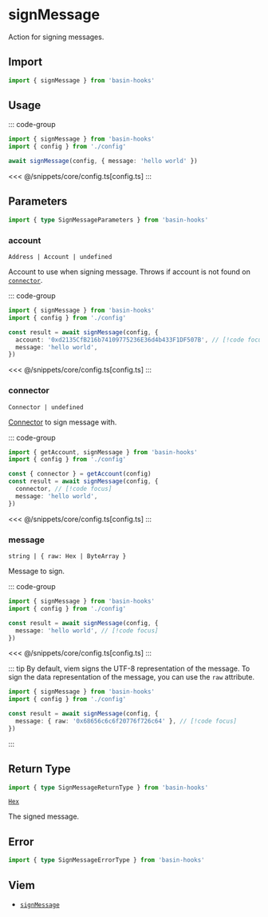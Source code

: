 <script setup>
const packageName = 'basin-hooks'
const actionName = 'signMessage'
const typeName = 'SignMessage'
</script>

# signMessage

Action for signing messages.

## Import

```ts
import { signMessage } from 'basin-hooks'
```

## Usage

::: code-group
```ts [index.ts]
import { signMessage } from 'basin-hooks'
import { config } from './config'

await signMessage(config, { message: 'hello world' })
```
<<< @/snippets/core/config.ts[config.ts]
:::

## Parameters

```ts
import { type SignMessageParameters } from 'basin-hooks'
```

### account

`Address | Account | undefined`

Account to use when signing message. Throws if account is not found on [`connector`](#connector).

::: code-group
```ts [index.ts]
import { signMessage } from 'basin-hooks'
import { config } from './config'

const result = await signMessage(config, {
  account: '0xd2135CfB216b74109775236E36d4b433F1DF507B', // [!code focus]
  message: 'hello world',
})
```
<<< @/snippets/core/config.ts[config.ts]
:::

### connector

`Connector | undefined`

[Connector](/core/api/connectors) to sign message with.

::: code-group
```ts [index.ts]
import { getAccount, signMessage } from 'basin-hooks'
import { config } from './config'

const { connector } = getAccount(config)
const result = await signMessage(config, {
  connector, // [!code focus]
  message: 'hello world',
})
```
<<< @/snippets/core/config.ts[config.ts]
:::

### message

`string | { raw: Hex | ByteArray }`

Message to sign.

::: code-group
```ts [index.ts]
import { signMessage } from 'basin-hooks'
import { config } from './config'

const result = await signMessage(config, {
  message: 'hello world', // [!code focus]
})
```
<<< @/snippets/core/config.ts[config.ts]
:::

::: tip
By default, viem signs the UTF-8 representation of the message. To sign the data representation of the message, you can use the `raw` attribute.

```ts
import { signMessage } from 'basin-hooks'
import { config } from './config'

const result = await signMessage(config, {
  message: { raw: '0x68656c6c6f20776f726c64' }, // [!code focus]
})
```
:::

## Return Type

```ts
import { type SignMessageReturnType } from 'basin-hooks'
```

[`Hex`](https://viem.sh/docs/glossary/types.html#hex)

The signed message.

## Error

```ts
import { type SignMessageErrorType } from 'basin-hooks'
```

<!--@include: @shared/mutation-imports.md-->

## Viem

- [`signMessage`](https://viem.sh/docs/actions/wallet/signMessage.html)
